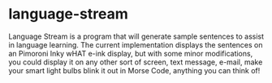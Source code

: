 # language-stream

Language Stream is a program that will generate sample sentences to assist in language learning.
The current implementation displays the sentences on an Pimoroni Inky wHAT e-ink display, but with some minor modifications, you could display it on any other sort of screen, text message, e-mail, make your smart light bulbs blink it out in Morse Code, anything you can think of!
